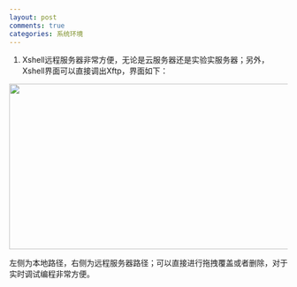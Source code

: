 ```yaml
---
layout: post
comments: true
categories: 系统环境
---
```


1. Xshell远程服务器非常方便，无论是云服务器还是实验实服务器；另外，Xshell界面可以直接调出Xftp，界面如下：
<html>
	<p>
    		<img src="https://github.com/listudystar/listudystar.github.io/blob/master/_posts/%E7%B3%BB%E7%BB%9F%E7%8E%AF%E5%A2%83/2020-03-11-XShell%E6%8A%80%E5%B7%A7_md_files/3.png" width="700" height="300">
	</p>
</html>
左侧为本地路径，右侧为远程服务器路径；可以直接进行拖拽覆盖或者删除，对于实时调试编程非常方便。
